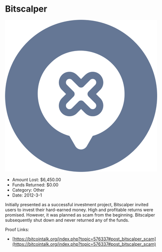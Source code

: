 # Bitscalper
![Bitscalper](/rektimages/Bitscalper.png)
- Amount Lost: $6,450.00
- Funds Returned: $0.00
- Category: Other
- Date: 2012-3-1

Initially presented as a successful investment project, Bitscalper invited users to invest their hard-earned money. High and profitable returns were promised. However, it was planned as scam from the beginning. Bitscalper subsequently shut down and never returned any of the funds.


Proof Links:
- [https://bitcointalk.org/index.php?topic=576337#post_bitscalper_scam](https://bitcointalk.org/index.php?topic=576337#post_bitscalper_scam)



